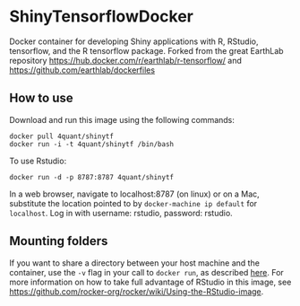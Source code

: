 # ShinyTensorflowDocker

Docker container for developing Shiny applications with R, RStudio, tensorflow, and the R tensorflow package. Forked from the great EarthLab repository https://hub.docker.com/r/earthlab/r-tensorflow/ and https://github.com/earthlab/dockerfiles

## How to use

Download and run this image using the following commands:

```
docker pull 4quant/shinytf
docker run -i -t 4quant/shinytf /bin/bash
```    

To use Rstudio:

```
docker run -d -p 8787:8787 4quant/shinytf
```

In a web browser, navigate to localhost:8787 (on linux) or on a Mac, substitute the location pointed to by `docker-machine ip default` for `localhost`.
Log in with username: rstudio, password: rstudio.

## Mounting folders

If you want to share a directory between your host machine and the container, use the `-v` flag in your call to `docker run`, as described [here](https://github.com/rocker-org/rocker/wiki/Sharing-files-with-host-machine).
For more information on how to take full advantage of RStudio in this image, see https://github.com/rocker-org/rocker/wiki/Using-the-RStudio-image.


